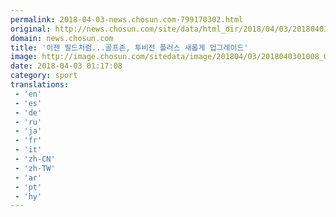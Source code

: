 ```yaml
---
permalink: 2018-04-03-news.chosun.com-799170302.html
original: http://news.chosun.com/site/data/html_dir/2018/04/03/2018040301050.html
domain: news.chosun.com
title: '이젠 필드처럼...골프존, 투비전 플러스 새롭게 업그레이드'
image: http://image.chosun.com/sitedata/image/201804/03/2018040301008_0.jpg
date: 2018-04-03 01:17:08
category: sport
translations: 
 - 'en'
 - 'es'
 - 'de'
 - 'ru'
 - 'ja'
 - 'fr'
 - 'it'
 - 'zh-CN'
 - 'zh-TW'
 - 'ar'
 - 'pt'
 - 'hy'
---
```


